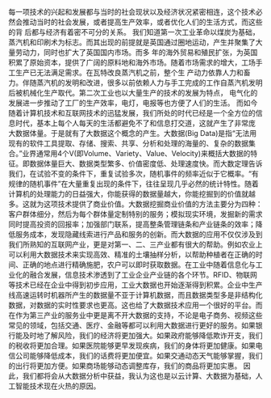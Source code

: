    每一项技术的兴起和发展都与当时的社会现状以及经济状况紧密相连，这个技术必然会推动当时的社会发展，或者提高生产效率，或者优化人们的生活方式，而这些的背
后都与经济有着密不可分的关系。
    我们知道第一次工业革命以煤炭为基础，蒸汽机和印刷术为标志。而其出现的前提就是英国通过圈地运动，产生并聚集了大量劳动力，同时也扩大了英国国内市场。而多
年的海外贸易和殖民扩张，为英国积累了原始资本，提供了广阔的原料地和海外市场。随着市场需求的增大，工场手工生产已无法满足需求。在瓦特改良蒸汽机之前，整个生
产动力依靠人力和畜力。伴随蒸汽机的发明和改进，很多以前依赖人力与手工完成的工作自蒸汽机发明后被机械化生产取代。第二次工业也以大量生产的技术的发展为特点，
电气化的发展进一步推动了工厂的生产效率，电灯，电报等也方便了人们的生活。
    而如今随着计算机技术和互联网技术的迅猛发展，我们所处的时代已经是一个全方位的信息时代，基本上每个人每天的生活都避免不了和信息打交道，这就产生了非常庞
大数据体量。于是就有了大数据这个概念的产生。大数据(Big Data)是指“无法用现有的软件工具提取、存储、搜索、共享、分析和处理的海量的、复杂的数据集合。”业界通常用4个V(即Volume、Variety、Value、Velocity)来概括大数据的特征。即数据体量巨大、数据类型繁多、价值密度低、处理速度快。而大数定理告诉我们，在试验不变的条件下，重复试验多次，随机事件的频率近似于它概率。“有规律的随机事件”在大量重复出现的条件下，往往呈现几乎必然的统计特性。随着计算机的处理能力的日益强大，你能获得的数据量越大，你能挖掘到的价值就越多。这就为这项技术提供了商业价值。大数据挖掘商业价值的方法主要分为四种：客户群体细分，然后为每个群体量定制特别的服务；模拟现实环境，发掘新的需求同时提高投资的回报率；加强部门联系，提高整条管理链条和产业链条的效率；降低服务成本，发现隐藏线索进行产品和服务的创新。而大数据的应用不仅仅涉及到我们所熟知的互联网产业，更是对第一、二、三产业都有很大的帮助。例如农业上可以利用大数据技术来实现高效、精准的土壤抽样分析，以帮助种植者在正确的时间、正确的地点进行精确施肥，农户可以即时获取数据。在工业中随着信息化与工业化的融合发展，信息技术渗透到了工业企业产业链的各个环节。RFID、物联网等技术已经在企业中得到初步应用，工业大数据也开始逐渐得到积累。企业中生产线高速运转时机器所产生的数据量不亚于计算机数据，而且数据类型多是非结构化数据，对数据的实时性要求也更高。这也给了大数据技术应用一个很好的平台。而在作为第三产业的服务业中更是离不开大数据的支持，不论是电子商务、视频这些常见的领域，包括交通、医疗、金融等都可以利用大数据进行更好的服务。如果银行能及时地了解风险，我们的经济将更加强大。如果政府能够降低欺诈开支，我们的税收将更加合理。如果医院能够更早发现疾病，我们的身体将更加健康。如果电信公司能够降低成本，我们的话费将更加便宜。如果交通动态天气能够掌握，我们的出行将更加方便。如果商场能够动态调整库存，我们的商品将更加实惠。
    因此，我们都将会从大数据分析中获益，我认为这也是以云计算、大数据为基础，人工智能技术现在火热的原因。
